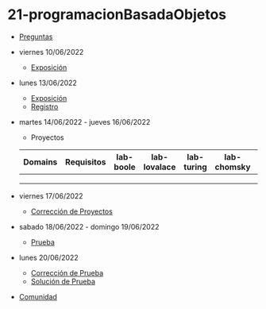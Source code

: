 # 21-programacionBasadaObjetos

- [Preguntas](https://escuela.it/cursos/curso-recurrencia-desarrollo-software/clase/patron)
- viernes 10/06/2022
  - [Exposición](https://escuela.it/cursos/curso-recurrencia-desarrollo-software/clase/patron)
- lunes 13/06/2022
  - [Exposición](https://escuela.it/cursos/curso-recurrencia-desarrollo-software/clase/patron)
  - [Registro](https://forms.gle/pA2QvsW32P4KtTD77)
- martes 14/06/2022 - jueves 16/06/2022
  - Proyectos
  
  |Domains|Requisitos|lab-boole|lab-lovalace|lab-turing|lab-chomsky|lab-bernersLee|
  |-------|----------|---------|------------|----------|-----------|--------------|
  |       |          |         |            |          |           |              |
  |       |          |         |            |          |           |              |
  |       |          |         |            |          |           |              |
- viernes 17/06/2022
  - [Corrección de Proyectos](https://escuela.it/cursos/curso-recurrencia-desarrollo-software/clase/patron)
- sabado 18/06/2022 - domingo 19/06/2022
  - [Prueba](https://forms.gle/hB9UJoN2PYiexctH8)
- lunes 20/06/2022
  - [Corrección de Prueba](https://escuela.it/cursos/curso-recurrencia-desarrollo-software/clase/patron)
  - [Solución de Prueba](https://docs.google.com/spreadsheets/d/1Uwtqa5VdD5wK2X7eLgkS6_th16aPnsW8pa5Ft2TyLPo/edit#gid=0)
- [Comunidad](https://escuela.it/)
